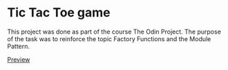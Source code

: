 # Tic Tac Toe game

This project was done as part of the course The Odin Project. The purpose of the task was to reinforce the topic Factory Functions and the Module Pattern.

[Preview](https://andrew-sid.github.io/odin-tic-tac-toe/)